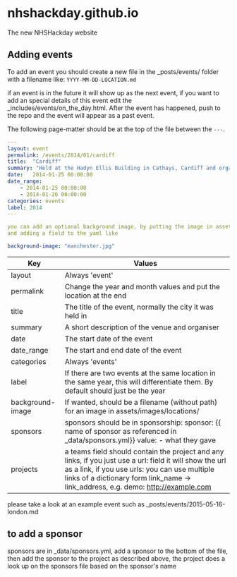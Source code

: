 # nhshackday.github.io


The new NHSHackday website


## Adding events

To add an event you should create a new file in the _posts/events/ folder with a filename like: ```YYYY-MM-DD-LOCATION.md```

if an event is in the future it will show up as the next event, if you want to add an special details of this event edit the _includes/events/on_the_day.html. After the event has happened, push to the repo and the event
will appear as a past event.

The following page-matter should be at the top of the file between the  ```---```.

```YAML
---
layout: event
permalink: /events/2014/01/cardiff
title:  "Cardiff"
summary: "Held at the Hadyn Ellis Building in Cathays, Cardiff and organised by Dr Anne-Marie Cunningham."
date:   2014-01-25 00:00:00
date_range:
    - 2014-01-25 00:00:00
    - 2014-01-26 00:00:00
categories: events
label: 2014
---

you can add an optional background image, by putting the image in assets/images/locations/
and adding a field to the yaml like

background-image: "manchester.jpg"

```

| Key  | Values |
| ------------- | ------------- |
| layout  | Always 'event'  |
| permalink  | Change the year and month values and put the location at the end  |
| title  | The title of the event, normally the city it was held in  |
| summary  | A short description of the venue and organiser  |
| date  | The start date of the event  |
| date_range  | The start and end date of the event  |
| categories  | Always 'events'  |
| label  | If there are two events at the same location in the same year, this will differentiate them. By default should just be the year |
| background-image  | If wanted, should be a filename (without path) for an image in  assets/images/locations/ |
| sponsors  | sponsors should be in sponsorship: sponsor: {{ name of sponsor as referenced in _data/sponsors.yml}} value: - what they gave |
| projects | a teams field should contain the project and any links, if you just use a url: field it will show the url as a link, if you use urls: you can use multiple links of a dictionary form link_name -> link_address, e.g. demo: http://example.com |

please take a look at an example event such as _posts/events/2015-05-16-london.md

## to add a sponsor
sponsors are in _data/sponsors.yml, add a sponsor to the bottom of the file, then add the sponsor to the project
as described above, the project does a look up on the sponsors file based on the sponsor's name
